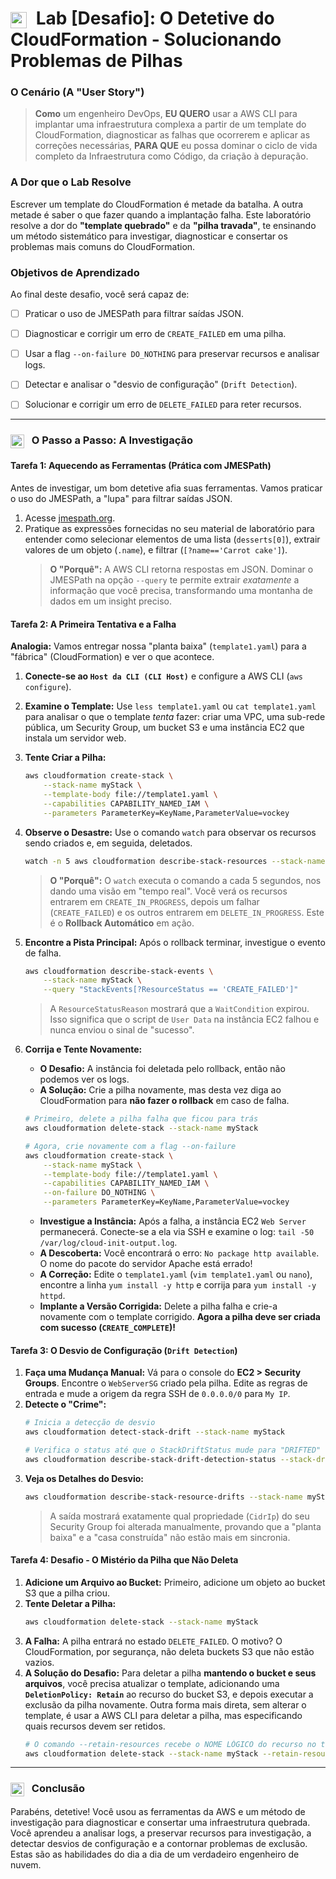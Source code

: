 # <img src="https://api.iconify.design/mdi/magnify-scan.svg?color=currentColor" width="26" style="vertical-align:middle; margin-right:8px;" /> Lab [Desafio]: O Detetive do CloudFormation - Solucionando Problemas de Pilhas

### O Cenário (A "User Story")

> **Como** um engenheiro DevOps, **EU QUERO** usar a AWS CLI para implantar uma infraestrutura complexa a partir de um template do CloudFormation, diagnosticar as falhas que ocorrerem e aplicar as correções necessárias, **PARA QUE** eu possa dominar o ciclo de vida completo da Infraestrutura como Código, da criação à depuração.

### A Dor que o Lab Resolve

Escrever um template do CloudFormation é metade da batalha. A outra metade é saber o que fazer quando a implantação falha. Este laboratório resolve a dor do **"template quebrado"** e da **"pilha travada"**, te ensinando um método sistemático para investigar, diagnosticar e consertar os problemas mais comuns do CloudFormation.

### Objetivos de Aprendizado
Ao final deste desafio, você será capaz de:

* [ ] Praticar o uso de JMESPath para filtrar saídas JSON.
* [ ] Diagnosticar e corrigir um erro de `CREATE_FAILED` em uma pilha.
* [ ] Usar a flag `--on-failure DO_NOTHING` para preservar recursos e analisar logs.
* [ ] Detectar e analisar o "desvio de configuração" (`Drift Detection`).
* [ ] Solucionar e corrigir um erro de `DELETE_FAILED` para reter recursos.


---

### <img src="https://api.iconify.design/mdi/rocket-launch-outline.svg?color=currentColor" width="22" style="vertical-align:middle; margin-right:8px;" /> O Passo a Passo: A Investigação

#### Tarefa 1: Aquecendo as Ferramentas (Prática com JMESPath)
Antes de investigar, um bom detetive afia suas ferramentas. Vamos praticar o uso do JMESPath, a "lupa" para filtrar saídas JSON.

1.  Acesse [jmespath.org](http://jmespath.org/).
2.  Pratique as expressões fornecidas no seu material de laboratório para entender como selecionar elementos de uma lista (`desserts[0]`), extrair valores de um objeto (`.name`), e filtrar (`[?name=='Carrot cake']`).
    > **O "Porquê":** A AWS CLI retorna respostas em JSON. Dominar o JMESPath na opção `--query` te permite extrair *exatamente* a informação que você precisa, transformando uma montanha de dados em um insight preciso.

#### Tarefa 2: A Primeira Tentativa e a Falha
**Analogia:** Vamos entregar nossa "planta baixa" (`template1.yaml`) para a "fábrica" (CloudFormation) e ver o que acontece.

1.  **Conecte-se ao `Host da CLI (CLI Host)`** e configure a AWS CLI (`aws configure`).
2.  **Examine o Template:** Use `less template1.yaml` ou `cat template1.yaml` para analisar o que o template *tenta* fazer: criar uma VPC, uma sub-rede pública, um Security Group, um bucket S3 e uma instância EC2 que instala um servidor web.
3.  **Tente Criar a Pilha:**
    ```bash
    aws cloudformation create-stack \
        --stack-name myStack \
        --template-body file://template1.yaml \
        --capabilities CAPABILITY_NAMED_IAM \
        --parameters ParameterKey=KeyName,ParameterValue=vockey
    ```
4.  **Observe o Desastre:** Use o comando `watch` para observar os recursos sendo criados e, em seguida, deletados.
    ```bash
    watch -n 5 aws cloudformation describe-stack-resources --stack-name myStack
    ```
    > **O "Porquê":** O `watch` executa o comando a cada 5 segundos, nos dando uma visão em "tempo real". Você verá os recursos entrarem em `CREATE_IN_PROGRESS`, depois um falhar (`CREATE_FAILED`) e os outros entrarem em `DELETE_IN_PROGRESS`. Este é o **Rollback Automático** em ação.
5.  **Encontre a Pista Principal:** Após o rollback terminar, investigue o evento de falha.
    ```bash
    aws cloudformation describe-stack-events \
        --stack-name myStack \
        --query "StackEvents[?ResourceStatus == 'CREATE_FAILED']"
    ```
    > A `ResourceStatusReason` mostrará que a `WaitCondition` expirou. Isso significa que o script de `User Data` na instância EC2 falhou e nunca enviou o sinal de "sucesso".

6.  **Corrija e Tente Novamente:**
    * **O Desafio:** A instância foi deletada pelo rollback, então não podemos ver os logs.
    * **A Solução:** Crie a pilha novamente, mas desta vez diga ao CloudFormation para **não fazer o rollback** em caso de falha.
    ```bash
    # Primeiro, delete a pilha falha que ficou para trás
    aws cloudformation delete-stack --stack-name myStack
    
    # Agora, crie novamente com a flag --on-failure
    aws cloudformation create-stack \
        --stack-name myStack \
        --template-body file://template1.yaml \
        --capabilities CAPABILITY_NAMED_IAM \
        --on-failure DO_NOTHING \
        --parameters ParameterKey=KeyName,ParameterValue=vockey
    ```
    * **Investigue a Instância:** Após a falha, a instância EC2 `Web Server` permanecerá. Conecte-se a ela via SSH e examine o log: `tail -50 /var/log/cloud-init-output.log`.
    * **A Descoberta:** Você encontrará o erro: `No package http available`. O nome do pacote do servidor Apache está errado!
    * **A Correção:** Edite o `template1.yaml` (`vim template1.yaml` ou `nano`), encontre a linha `yum install -y http` e corrija para `yum install -y httpd`.
    * **Implante a Versão Corrigida:** Delete a pilha falha e crie-a novamente com o template corrigido. **Agora a pilha deve ser criada com sucesso (`CREATE_COMPLETE`)!**

#### Tarefa 3: O Desvio de Configuração (`Drift Detection`)
1.  **Faça uma Mudança Manual:** Vá para o console do **EC2 > Security Groups**. Encontre o `WebServerSG` criado pela pilha. Edite as regras de entrada e mude a origem da regra SSH de `0.0.0.0/0` para `My IP`.
2.  **Detecte o "Crime":**
    ```bash
    # Inicia a detecção de desvio
    aws cloudformation detect-stack-drift --stack-name myStack

    # Verifica o status até que o StackDriftStatus mude para "DRIFTED"
    aws cloudformation describe-stack-drift-detection-status --stack-drift-detection-id <ID_DO_COMANDO_ANTERIOR>
    ```
3.  **Veja os Detalhes do Desvio:**
    ```bash
    aws cloudformation describe-stack-resource-drifts --stack-name myStack --stack-resource-drift-status-filters MODIFIED
    ```
    > A saída mostrará exatamente qual propriedade (`CidrIp`) do seu Security Group foi alterada manualmente, provando que a "planta baixa" e a "casa construída" não estão mais em sincronia.

#### Tarefa 4: Desafio - O Mistério da Pilha que Não Deleta
1.  **Adicione um Arquivo ao Bucket:** Primeiro, adicione um objeto ao bucket S3 que a pilha criou.
2.  **Tente Deletar a Pilha:**
    ```bash
    aws cloudformation delete-stack --stack-name myStack
    ```
3.  **A Falha:** A pilha entrará no estado `DELETE_FAILED`. O motivo? O CloudFormation, por segurança, não deleta buckets S3 que não estão vazios.
4.  **A Solução do Desafio:** Para deletar a pilha **mantendo o bucket e seus arquivos**, você precisa atualizar o template, adicionando uma **`DeletionPolicy: Retain`** ao recurso do bucket S3, e depois executar a exclusão da pilha novamente. Outra forma mais direta, sem alterar o template, é usar a AWS CLI para deletar a pilha, mas especificando quais recursos devem ser retidos.
    ```bash
    # O comando --retain-resources recebe o NOME LÓGICO do recurso no template
    aws cloudformation delete-stack --stack-name myStack --retain-resources MyBucket
    ```

---

### <img src="https://api.iconify.design/mdi/star-four-points.svg?color=currentColor" width="22" style="vertical-align:middle; margin-right:8px;" /> Conclusão
Parabéns, detetive! Você usou as ferramentas da AWS e um método de investigação para diagnosticar e consertar uma infraestrutura quebrada. Você aprendeu a analisar logs, a preservar recursos para investigação, a detectar desvios de configuração e a contornar problemas de exclusão. Estas são as habilidades do dia a dia de um verdadeiro engenheiro de nuvem.